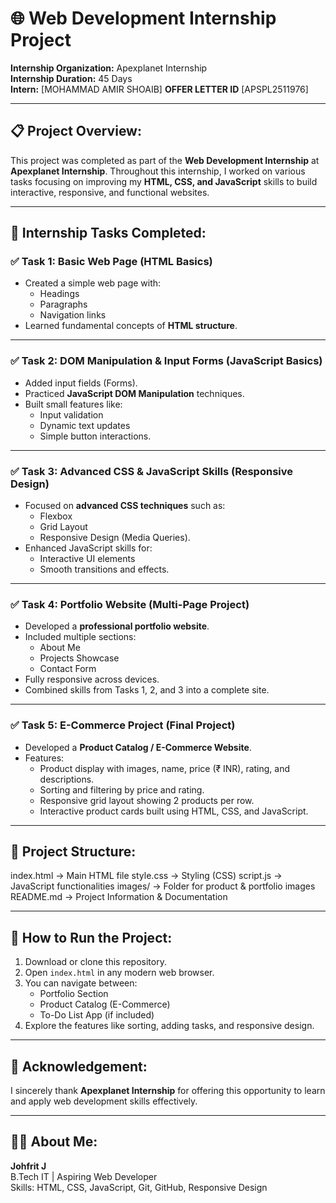 # 🌐 Web Development Internship Project  
**Internship Organization:** Apexplanet Internship  
**Internship Duration:** 45 Days  
**Intern:** [MOHAMMAD AMIR SHOAIB]
**OFFER LETTER ID** [APSPL2511976]

---

## 📋 Project Overview:
This project was completed as part of the **Web Development Internship** at **Apexplanet Internship**. Throughout this internship, I worked on various tasks focusing on improving my **HTML, CSS, and JavaScript** skills to build interactive, responsive, and functional websites.

---

## 📌 Internship Tasks Completed:

### ✅ **Task 1: Basic Web Page (HTML Basics)**
- Created a simple web page with:
  - Headings  
  - Paragraphs  
  - Navigation links  
- Learned fundamental concepts of **HTML structure**.

---

### ✅ **Task 2: DOM Manipulation & Input Forms (JavaScript Basics)**
- Added input fields (Forms).
- Practiced **JavaScript DOM Manipulation** techniques.
- Built small features like:
  - Input validation  
  - Dynamic text updates  
  - Simple button interactions.

---

### ✅ **Task 3: Advanced CSS & JavaScript Skills (Responsive Design)**
- Focused on **advanced CSS techniques** such as:
  - Flexbox  
  - Grid Layout  
  - Responsive Design (Media Queries).
- Enhanced JavaScript skills for:
  - Interactive UI elements  
  - Smooth transitions and effects.

---

### ✅ **Task 4: Portfolio Website (Multi-Page Project)**
- Developed a **professional portfolio website**.
- Included multiple sections:
  - About Me  
  - Projects Showcase  
  - Contact Form  
- Fully responsive across devices.
- Combined skills from Tasks 1, 2, and 3 into a complete site.

---

### ✅ **Task 5: E-Commerce Project (Final Project)**
- Developed a **Product Catalog / E-Commerce Website**.
- Features:
  - Product display with images, name, price (₹ INR), rating, and descriptions.
  - Sorting and filtering by price and rating.
  - Responsive grid layout showing 2 products per row.
  - Interactive product cards built using HTML, CSS, and JavaScript.

---

## 📂 Project Structure:
index.html → Main HTML file
style.css → Styling (CSS)
script.js → JavaScript functionalities
images/ → Folder for product & portfolio images
README.md → Project Information & Documentation

---

## 🚀 How to Run the Project:
1. Download or clone this repository.
2. Open `index.html` in any modern web browser.
3. You can navigate between:
   - Portfolio Section
   - Product Catalog (E-Commerce)
   - To-Do List App (if included)
4. Explore the features like sorting, adding tasks, and responsive design.

---

## 📣 Acknowledgement:
I sincerely thank **Apexplanet Internship** for offering this opportunity to learn and apply web development skills effectively.

---

## 🙋‍♂️ About Me:
**Johfrit J**  
B.Tech IT | Aspiring Web Developer  
Skills: HTML, CSS, JavaScript, Git, GitHub, Responsive Design  
